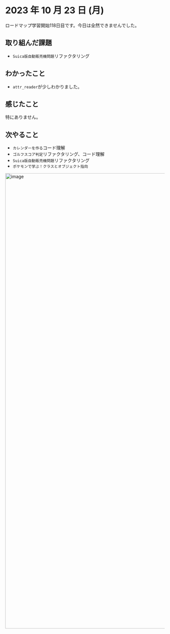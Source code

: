# 2023 年 10 月 23 日 (月)
ロードマップ学習開始118日目です。今日は全然できませんでした。


## 取り組んだ課題
- `Suica版自動販売機問題`リファクタリング


## わかったこと
- `attr_reader`が少しわかりました。


## 感じたこと
特にありません。


## 次やること
- `カレンダーを作る`コード理解
- `ゴルフスコア判定`リファクタリング、コード理解
- `Suica版自動販売機問題`リファクタリング
- `ポケモンで学ぶ！クラスとオブジェクト指向`


<img width="1440" alt="image" src="https://github.com/yokoyamamn/daily_report/assets/94735931/54ad2112-0e5c-4fdb-b3fc-c4e8bc85505a">
